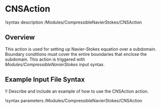 # CNSAction

!syntax description /Modules/CompressibleNavierStokes/CNSAction

## Overview

This action is used for setting up Navier-Stokes equation over a subdomain.
Boundary conditions must cover the entire boundaries that enclose the subdomain.
This action is triggered with *Modules/CompressibleNavierStokes* input syntax.

## Example Input File Syntax

!! Describe and include an example of how to use the CNSAction action.

!syntax parameters /Modules/CompressibleNavierStokes/CNSAction
